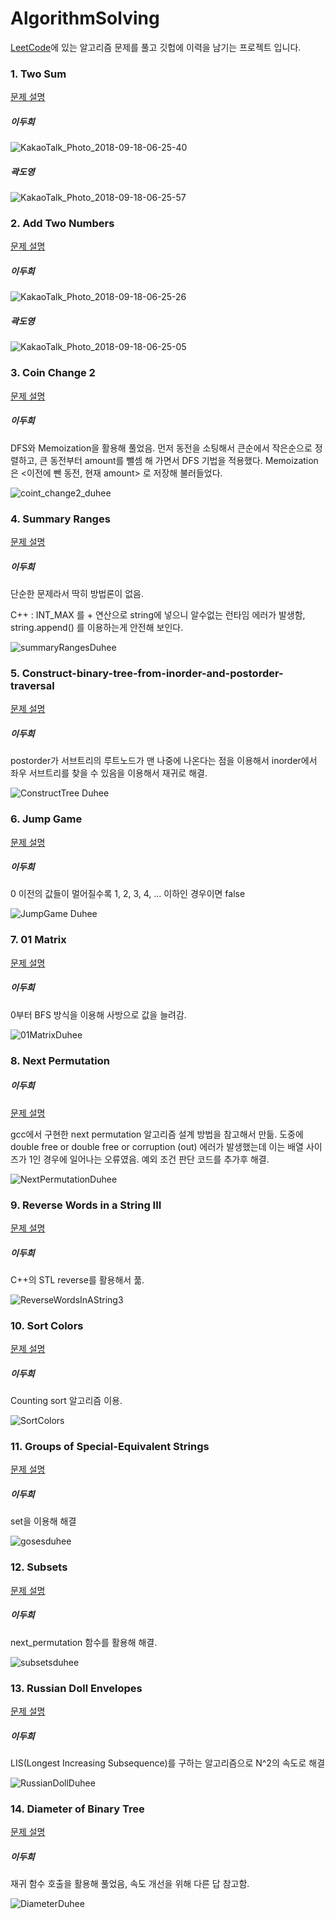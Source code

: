 # AlgorithmSolving

[LeetCode](https://leetcode.com/)에 있는 알고리즘 문제를 풀고 깃헙에 이력을 남기는 프로젝트 입니다.

### 1. Two Sum

[문제 설명](https://leetcode.com/problems/two-sum/description/)

##### 이두희

![KakaoTalk_Photo_2018-09-18-06-25-40](leetCode/001.Two_Sum/resource/KakaoTalk_Photo_2018-09-18-06-25-40.jpeg)

##### 곽도영

![KakaoTalk_Photo_2018-09-18-06-25-57](leetCode/001.Two_Sum/resource/KakaoTalk_Photo_2018-09-18-06-25-57.jpeg)

### 2. Add Two Numbers

[문제 설명](https://leetcode.com/problems/add-two-numbers/description/)


##### 이두희

![KakaoTalk_Photo_2018-09-18-06-25-26](leetCode/002.Add_Two_Numbers/resource/KakaoTalk_Photo_2018-09-18-06-25-26.png)

##### 곽도영

![KakaoTalk_Photo_2018-09-18-06-25-05](leetCode/002.Add_Two_Numbers/resource/KakaoTalk_Photo_2018-09-18-06-25-05.png)

### 3. Coin Change 2

[문제 설명](https://leetcode.com/problems/coin-change-2/description/)

##### 이두희

DFS와 Memoization을 활용해 풀었음.
먼저 동전을 소팅해서 큰순에서 작은순으로 정렬하고, 큰 동전부터 amount를 뺄셈 해 가면서 DFS 기법을 적용했다.
Memoization은 <이전에 뺀 동전, 현재 amount> 로 저장해 불러들었다.

![coint_change2_duhee](leetCode/003.Coin_Change_2/resource/duhee.png)

### 4. Summary Ranges

[문제 설명](https://leetcode.com/problems/summary-ranges/)

##### 이두희

단순한 문제라서 딱히 방법론이 없음.

C++ : INT_MAX 를 + 연산으로 string에 넣으니 알수없는 런타임 에러가 발생함, string.append() 를 이용하는게 안전해 보인다.

![summaryRangesDuhee](leetCode/004.Summary_Ranges/resource/duhee.png)

### 5. Construct-binary-tree-from-inorder-and-postorder-traversal

[문제 설명](https://leetcode.com/problems/construct-binary-tree-from-inorder-and-postorder-traversal/)

##### 이두희

postorder가 서브트리의 루트노드가 맨 나중에 나온다는 점을 이용해서 inorder에서 좌우 서브트리를 찾을 수 있음을 이용해서 재귀로 해결.

![ConstructTree Duhee](leetCode/005.Construct_Binary_Tree_from_order/resource/duhee.png)

### 6. Jump Game

[문제 설명](https://leetcode.com/problems/jump-game/)

##### 이두희

0 이전의 값들이 멀어질수록 1, 2, 3, 4, ... 이하인 경우이면 false

![JumpGame Duhee](leetCode/006.Jump_Game/resource/duhee.png)

### 7. 01 Matrix

[문제 설명](https://leetcode.com/problems/01-matrix/)

##### 이두희

0부터 BFS 방식을 이용해 사방으로 값을 늘려감. 

![01MatrixDuhee](leetCode/007.01_Matrix/resource/duhee.png)

### 8. Next Permutation

##### 이두희

[문제 설명](https://leetcode.com/problems/next-permutation/)

gcc에서 구현한 next permutation 알고리즘 설계 방법을 참고해서 만듦. 도중에 double free or double free or corruption (out) 에러가 발생했는데 이는 배열 사이즈가 1인 경우에 일어나는 오류였음. 예외 조건 판단 코드를 추가후 해결.

![NextPermutationDuhee](leetCode/008.Next_Permutation/resource/duhee.png)

### 9. Reverse Words in a String III

[문제 설명](https://leetcode.com/problems/reverse-words-in-a-string-iii/)

##### 이두희

C++의 STL reverse를 활용해서 풂.

![ReverseWordsInAString3](leetCode/009.Reverse_Words_in_a_String_III/resource/duhee.png)

### 10. Sort Colors

[문제 설명](https://leetcode.com/problems/sort-colors/)

##### 이두희

Counting sort 알고리즘 이용.

![SortColors](leetCode/010.Sort_Colors/resource/duhee.png)

### 11. Groups of Special-Equivalent Strings

[문제 설명](https://leetcode.com/problems/groups-of-special-equivalent-strings/)

##### 이두희

set을 이용해 해결

![gosesduhee](leetCode/011.Groups_of_Special-Equivalent_Strings/resource/duhee.png)

### 12. Subsets

[문제 설명](https://leetcode.com/problems/subsets/)

##### 이두희

next_permutation 함수를 활용해 해결.

![subsetsduhee](leetCode/012.Subsets/resource/duhee.png)

### 13. Russian Doll Envelopes

[문제 설명](https://leetcode.com/problems/russian-doll-envelopes/)

##### 이두희

LIS(Longest Increasing Subsequence)를 구하는 알고리즘으로 N^2의 속도로 해결

![RussianDollDuhee](leetCode/013.Russian_Doll_Envelopes/resource/duhee.png)

### 14. Diameter of Binary Tree

[문제 설명](https://leetcode.com/problems/diameter-of-binary-tree/)

##### 이두희

재귀 함수 호출을 활용해 풀었음, 속도 개선을 위해 다른 답 참고함.

![DiameterDuhee](LeetCode/014.DiaMeter_of_Binary_Tree/resource/duhee.jpeg)
